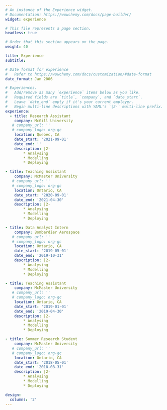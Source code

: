 ```yaml
---
# An instance of the Experience widget.
# Documentation: https://wowchemy.com/docs/page-builder/
widget: experience

# This file represents a page section.
headless: true

# Order that this section appears on the page.
weight: 40

title: Experience
subtitle:

# Date format for experience
#   Refer to https://wowchemy.com/docs/customization/#date-format
date_format: Jan 2006

# Experiences.
#   Add/remove as many `experience` items below as you like.
#   Required fields are `title`, `company`, and `date_start`.
#   Leave `date_end` empty if it's your current employer.
#   Begin multi-line descriptions with YAML's `|2-` multi-line prefix.
experience:
  - title: Research Assistant
    company: McGill University
   # company_url: ''
   # company_logo: org-gc
    location: Quebec, CA
    date_start: '2021-09-01'
    date_end: ''
    description: |2-
        * Analysing
        * Modelling
        * Deploying

- title: Teaching Assistant
    company: McMaster University
   # company_url: ''
   # company_logo: org-gc
    location: Ontario, CA
    date_start: '2020-09-01'
    date_end: '2021-04-30'
    description: |2-
        * Analysing
        * Modelling
        * Deploying

- title: Data Analyst Intern
    company: Bombardier Aerospace
   # company_url: ''
   # company_logo: org-gc
    location: Ontario, CA
    date_start: '2019-05-01'
    date_end: '2019-10-31'
    description: |2-
        * Analysing
        * Modelling
        * Deploying

- title: Teaching Assistant
    company: McMaster University
   # company_url: ''
   # company_logo: org-gc
    location: Ontario, CA
    date_start: '2019-01-01'
    date_end: '2019-04-30'
    description: |2-
        * Analysing
        * Modelling
        * Deploying

- title: Summer Research Student
    company: McMaster University
   # company_url: ''
   # company_logo: org-gc
    location: Ontario, CA
    date_start: '2018-05-01'
    date_end: '2018-08-31'
    description: |2-        
        * Analysing
        * Modelling
        * Deploying

design:
  columns: '2'
---
```

